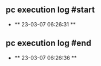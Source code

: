 ## pc execution log #start
- ** 23-03-07 06:26:31 **
## pc execution log #end
- ** 23-03-07 06:26:36 **
